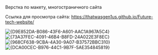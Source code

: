 Верстка по макету, многостраничного сайта


Ссылка для просмотра сайта: https://thatwasgen1us.github.io/Future-tech-website/

![{D9E852DA-B086-43F6-A601-AAC1A967A5C4}](https://github.com/user-attachments/assets/77beffbd-b8a7-4d09-8d98-677ad904b20a)
![{73A37FEC-4091-46B4-B8FD-24A022E3F8EC}](https://github.com/user-attachments/assets/8c52c129-7b01-4be6-b7ea-f2ca8a5e5599)
![{968CF638-9CBA-4A30-9A07-B37572BBC310}](https://github.com/user-attachments/assets/be928e3f-6af0-4f2b-b7a5-1b5f1cd14d20)
![{DCA00CEC-B976-44C1-9B7F-5AE354845819}](https://github.com/user-attachments/assets/1b6fe56f-3a70-4fc8-b8f7-35beb1619cb7)
